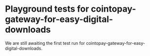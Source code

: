 # Playground tests for cointopay-gateway-for-easy-digital-downloads
We are still awaiting the first test run for cointopay-gateway-for-easy-digital-downloads.
